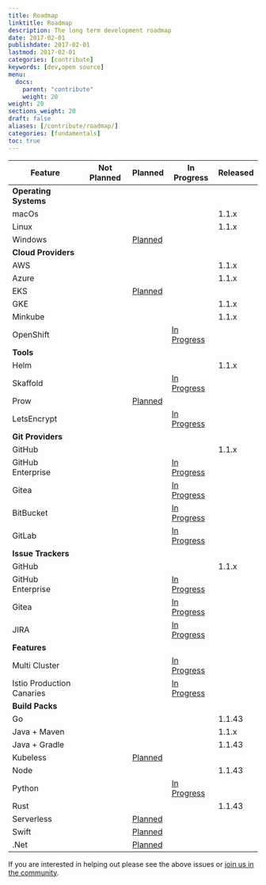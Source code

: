 ```yaml
---
title: Roadmap
linktitle: Roadmap
description: The long term development roadmap
date: 2017-02-01
publishdate: 2017-02-01
lastmod: 2017-02-01
categories: [contribute]
keywords: [dev,open source]
menu:
  docs:
    parent: "contribute"
    weight: 20
weight: 20
sections_weight: 20
draft: false
aliases: [/contribute/roadmap/]
categories: [fundamentals]
toc: true
---
```


| Feature | Not Planned | Planned | In Progress | Released |
| --- | --- | --- | --- | --- |
| **Operating Systems** | | | | |
| macOs | | | | 1.1.x |
| Linux | | | | 1.1.x |
| Windows  | | [Planned](https://github.com/jenkins-x/jx/issues/228) | | |
| **Cloud Providers** | | | | |
| AWS | | | | 1.1.x |
| Azure | | | | 1.1.x |
| EKS  | | [Planned](https://github.com/jenkins-x/jx/issues/87) | | |
| GKE | | | | 1.1.x |
| Minkube | | | | 1.1.x |
| OpenShift | | | [In Progress](https://github.com/jenkins-x/jx/issues/435) | |
| **Tools** | | | | |
| Helm | | | | 1.1.x |
| Skaffold | | | [In Progress](https://github.com/jenkins-x/jx/issues/433) | | 
| Prow | | [Planned](https://github.com/jenkins-x/jx/issues/434) | | |
| LetsEncrypt | | | [In Progress](https://github.com/jenkins-x/jx/issues/349) | |
| **Git Providers** | | | | |
| GitHub | | | | 1.1.x |
| GitHub Enterprise | | | [In Progress](https://github.com/jenkins-x/jx/issues/525) | |
| Gitea | | | [In Progress](https://github.com/jenkins-x/jx/issues/432) | |
| BitBucket | | | [In Progress](https://github.com/jenkins-x/jx/issues/36) | |
| GitLab | | | [In Progress](https://github.com/jenkins-x/jx/issues/40) | |
| **Issue Trackers** | | | | |
| GitHub | | | | 1.1.x |
| GitHub Enterprise | | | [In Progress](https://github.com/jenkins-x/jx/issues/525) | |
| Gitea | | | [In Progress](https://github.com/jenkins-x/jx/issues/432) | |
| JIRA | | | [In Progress](https://github.com/jenkins-x/jx/issues/430) |
| **Features** | | | | |
| Multi Cluster | | | [In Progress](https://github.com/jenkins-x/jx/issues/479) |
| Istio Production Canaries | | | [In Progress](https://github.com/jenkins-x/jx/issues/582) |
| **Build Packs** | | | | |
| Go | | | | 1.1.43 |
| Java + Maven | | | | 1.1.x |
| Java + Gradle | | | | 1.1.43 |
| Kubeless  | | [Planned](https://github.com/jenkins-x/jx/issues/554) | |
| Node | | | | 1.1.43 |
| Python  | | | [In Progress](https://github.com/jenkins-x/jx/issues/559) |
| Rust | | | | 1.1.43 |
| Serverless  | | [Planned](https://github.com/jenkins-x/jx/issues/553) | |
| Swift  | | [Planned](https://github.com/jenkins-x/jx/issues/560) | |
| .Net  | | [Planned](https://github.com/jenkins-x/jx/issues/561) | |

If you are interested in helping out please see the above issues or [join us in the community](/community/).


